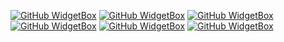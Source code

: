 [![GitHub WidgetBox](https://github-widgetbox.vercel.app/api/profile?username=T013D0&data=followers,repositories,stars,commits&theme=carbon)](https://github.com/T013D0)
[![GitHub WidgetBox](https://github-widgetbox.vercel.app/api/skills?languages=js,ts,java,python,html,css,kotlin,bash,xml,json,yaml,postgresql,mysql,markdown&theme=carbon)](https://github.com/T013D0)
[![GitHub WidgetBox](https://github-widgetbox.vercel.app/api/skills?frameworks=react,next,django,bootstrap,tailwind&theme=carbon)](https://github.com/T013D0)
[![GitHub WidgetBox](https://github-widgetbox.vercel.app/api/skills?libraries=jquery&theme=carbon)](https://github.com/T013D0)
[![GitHub WidgetBox](https://github-widgetbox.vercel.app/api/skills?tools=git,npm,firebase,mongodb,wordpress,woocommerce,vercel,redis,nodejs,heroku,apache,aws,jupyter,prettier&theme=carbon)]([https://github.com/Jurredr/github-widgetbox](https://github.com/T013D0))
[![GitHub WidgetBox](https://github-widgetbox.vercel.app/api/skills?software=linux,windows,vscode&theme=carbon)](https://github.com/T013D0)
